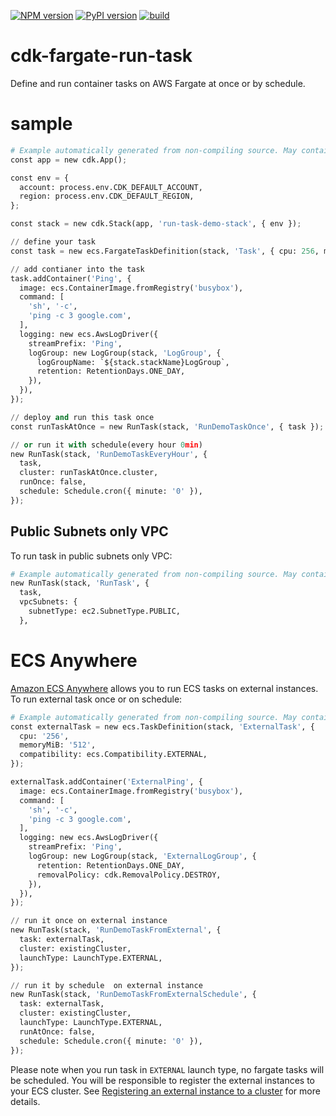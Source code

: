 [![NPM version](https://badge.fury.io/js/cdk-fargate-run-task.svg)](https://badge.fury.io/js/cdk-fargate-run-task)
[![PyPI version](https://badge.fury.io/py/cdk-fargate-run-task.svg)](https://badge.fury.io/py/cdk-fargate-run-task)
[![build](https://github.com/pahud/cdk-fargate-run-task/actions/workflows/build.yml/badge.svg)](https://github.com/pahud/cdk-fargate-run-task/actions/workflows/build.yml)

# cdk-fargate-run-task

Define and run container tasks on AWS Fargate at once or by schedule.

# sample

```python
# Example automatically generated from non-compiling source. May contain errors.
const app = new cdk.App();

const env = {
  account: process.env.CDK_DEFAULT_ACCOUNT,
  region: process.env.CDK_DEFAULT_REGION,
};

const stack = new cdk.Stack(app, 'run-task-demo-stack', { env });

// define your task
const task = new ecs.FargateTaskDefinition(stack, 'Task', { cpu: 256, memoryLimitMiB: 512 });

// add contianer into the task
task.addContainer('Ping', {
  image: ecs.ContainerImage.fromRegistry('busybox'),
  command: [
    'sh', '-c',
    'ping -c 3 google.com',
  ],
  logging: new ecs.AwsLogDriver({
    streamPrefix: 'Ping',
    logGroup: new LogGroup(stack, 'LogGroup', {
      logGroupName: `${stack.stackName}LogGroup`,
      retention: RetentionDays.ONE_DAY,
    }),
  }),
});

// deploy and run this task once
const runTaskAtOnce = new RunTask(stack, 'RunDemoTaskOnce', { task });

// or run it with schedule(every hour 0min)
new RunTask(stack, 'RunDemoTaskEveryHour', {
  task,
  cluster: runTaskAtOnce.cluster,
  runOnce: false,
  schedule: Schedule.cron({ minute: '0' }),
});
```

## Public Subnets only VPC

To run task in public subnets only VPC:

```python
# Example automatically generated from non-compiling source. May contain errors.
new RunTask(stack, 'RunTask', {
  task,
  vpcSubnets: {
    subnetType: ec2.SubnetType.PUBLIC,
  },
```

# ECS Anywhere

[Amazon ECS Anywhere](https://aws.amazon.com/ecs/anywhere/) allows you to run ECS tasks on external instances. To run external task once or on schedule:

```python
# Example automatically generated from non-compiling source. May contain errors.
const externalTask = new ecs.TaskDefinition(stack, 'ExternalTask', {
  cpu: '256',
  memoryMiB: '512',
  compatibility: ecs.Compatibility.EXTERNAL,
});

externalTask.addContainer('ExternalPing', {
  image: ecs.ContainerImage.fromRegistry('busybox'),
  command: [
    'sh', '-c',
    'ping -c 3 google.com',
  ],
  logging: new ecs.AwsLogDriver({
    streamPrefix: 'Ping',
    logGroup: new LogGroup(stack, 'ExternalLogGroup', {
      retention: RetentionDays.ONE_DAY,
      removalPolicy: cdk.RemovalPolicy.DESTROY,
    }),
  }),
});

// run it once on external instance
new RunTask(stack, 'RunDemoTaskFromExternal', {
  task: externalTask,
  cluster: existingCluster,
  launchType: LaunchType.EXTERNAL,
});

// run it by schedule  on external instance
new RunTask(stack, 'RunDemoTaskFromExternalSchedule', {
  task: externalTask,
  cluster: existingCluster,
  launchType: LaunchType.EXTERNAL,
  runAtOnce: false,
  schedule: Schedule.cron({ minute: '0' }),
});
```

Please note when you run task in `EXTERNAL` launch type, no fargate tasks will be scheduled. You will be responsible to register the external instances to your ECS cluster. See [Registering an external instance to a cluster](https://docs.aws.amazon.com/AmazonECS/latest/developerguide/ecs-anywhere-registration.html) for more details.
